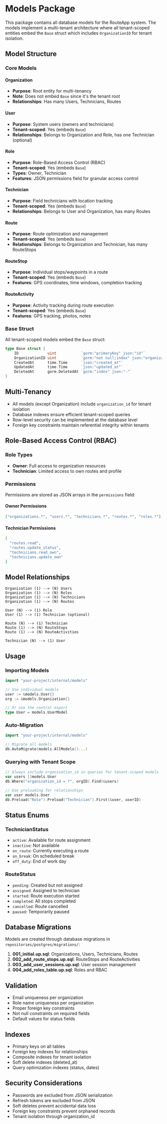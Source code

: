 # Models Package

This package contains all database models for the RouteApp system. The models implement a multi-tenant architecture where all tenant-scoped entities embed the `Base` struct which includes `OrganizationID` for tenant isolation.

## Model Structure

### Core Models

#### Organization

- **Purpose**: Root entity for multi-tenancy
- **Note**: Does not embed `Base` since it's the tenant root
- **Relationships**: Has many Users, Technicians, Routes

#### User

- **Purpose**: System users (owners and technicians)
- **Tenant-scoped**: Yes (embeds `Base`)
- **Relationships**: Belongs to Organization and Role, has one Technician (optional)

#### Role

- **Purpose**: Role-Based Access Control (RBAC)
- **Tenant-scoped**: Yes (embeds `Base`)
- **Types**: Owner, Technician
- **Features**: JSON permissions field for granular access control

#### Technician

- **Purpose**: Field technicians with location tracking
- **Tenant-scoped**: Yes (embeds `Base`)
- **Relationships**: Belongs to User and Organization, has many Routes

#### Route

- **Purpose**: Route optimization and management
- **Tenant-scoped**: Yes (embeds `Base`)
- **Relationships**: Belongs to Organization and Technician, has many RouteStops

#### RouteStop

- **Purpose**: Individual stops/waypoints in a route
- **Tenant-scoped**: Yes (embeds `Base`)
- **Features**: GPS coordinates, time windows, completion tracking

#### RouteActivity

- **Purpose**: Activity tracking during route execution
- **Tenant-scoped**: Yes (embeds `Base`)
- **Features**: GPS tracking, photos, notes

### Base Struct

All tenant-scoped models embed the `Base` struct:

```go
type Base struct {
    ID             uint           `gorm:"primaryKey" json:"id"`
    OrganizationID uint           `gorm:"not null;index" json:"organization_id"`
    CreatedAt      time.Time      `json:"created_at"`
    UpdatedAt      time.Time      `json:"updated_at"`
    DeletedAt      gorm.DeletedAt `gorm:"index" json:"-"`
}
```

## Multi-Tenancy

- All models (except Organization) include `organization_id` for tenant isolation
- Database indexes ensure efficient tenant-scoped queries
- Row-level security can be implemented at the database level
- Foreign key constraints maintain referential integrity within tenants

## Role-Based Access Control (RBAC)

### Role Types

- **Owner**: Full access to organization resources
- **Technician**: Limited access to own routes and profile

### Permissions

Permissions are stored as JSON arrays in the `permissions` field:

#### Owner Permissions

```json
["organizations.*", "users.*", "technicians.*", "routes.*", "roles.*"]
```

#### Technician Permissions

```json
[
  "routes.read",
  "routes.update_status",
  "technicians.read_own",
  "technicians.update_own"
]
```

## Model Relationships

```
Organization (1) --> (N) Users
Organization (1) --> (N) Roles
Organization (1) --> (N) Technicians
Organization (1) --> (N) Routes

User (N) --> (1) Role
User (1) --> (1) Technician (optional)

Route (N) --> (1) Technician
Route (1) --> (N) RouteStops
Route (1) --> (N) RouteActivities

Technician (N) --> (1) User
```

## Usage

### Importing Models

```go
import "your-project/internal/models"

// Use individual models
user := &models.User{}
org := &models.Organization{}

// Or use the central export
type User = models.UserModel
```

### Auto-Migration

```go
import "your-project/internal/models"

// Migrate all models
db.AutoMigrate(models.AllModels()...)
```

### Querying with Tenant Scope

```go
// Always include organization_id in queries for tenant-scoped models
var users []models.User
db.Where("organization_id = ?", orgID).Find(&users)

// Use preloading for relationships
var user models.User
db.Preload("Role").Preload("Technician").First(&user, userID)
```

## Status Enums

### TechnicianStatus

- `active`: Available for route assignment
- `inactive`: Not available
- `on_route`: Currently executing a route
- `on_break`: On scheduled break
- `off_duty`: End of work day

### RouteStatus

- `pending`: Created but not assigned
- `assigned`: Assigned to technician
- `started`: Route execution started
- `completed`: All stops completed
- `cancelled`: Route cancelled
- `paused`: Temporarily paused

## Database Migrations

Models are created through database migrations in `repositories/postgres/migrations/`:

1. **001_initial.up.sql**: Organizations, Users, Technicians, Routes
2. **002_add_route_stops.up.sql**: RouteStops and RouteActivities
3. **003_add_user_sessions.up.sql**: User session management
4. **004_add_roles_table.up.sql**: Roles and RBAC

## Validation

- Email uniqueness per organization
- Role name uniqueness per organization
- Proper foreign key constraints
- Not null constraints on required fields
- Default values for status fields

## Indexes

- Primary keys on all tables
- Foreign key indexes for relationships
- Composite indexes for tenant isolation
- Soft delete indexes (deleted_at)
- Query optimization indexes (status, dates)

## Security Considerations

- Passwords are excluded from JSON serialization
- Refresh tokens are excluded from JSON
- Soft deletes prevent accidental data loss
- Foreign key constraints prevent orphaned records
- Tenant isolation through organization_id
